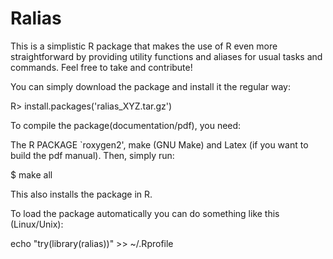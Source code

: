 Ralias
======
This is a simplistic R package that makes the use of R even more
straightforward by providing utility functions and aliases for
usual tasks and commands. Feel free to take and contribute!


You can simply download the package and install it the regular way:

R> install.packages('ralias_XYZ.tar.gz')

To compile the package(documentation/pdf), you need:

The R PACKAGE `roxygen2', make (GNU Make) and Latex (if you want to build the pdf manual).
Then, simply run:

$ make all 

This also installs the package in R.

To load the package automatically you can do something like this (Linux/Unix):

echo "try(library(ralias))" >> ~/.Rprofile




